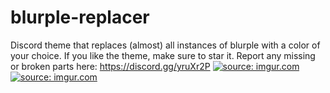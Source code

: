 # blurple-replacer
Discord theme that replaces (almost) all instances of blurple with a color of your choice.
If you like the theme, make sure to star it.
Report any missing or broken parts here: https://discord.gg/yruXr2P
<a href="https://imgur.com/AAf8TK6"><img src="https://i.imgur.com/AAf8TK6.png" title="source: imgur.com" /></a>
<a href="https://imgur.com/8fYvNdV"><img src="https://i.imgur.com/8fYvNdV.png" title="source: imgur.com" /></a>
